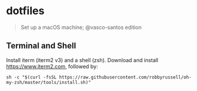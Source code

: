 # dotfiles

> Set up a macOS machine; @vasco-santos edition

## Terminal and Shell

Install iterm (iterm2 v3) and a shell (zsh). Download and install https://www.iterm2.com, followed by:

```
sh -c "$(curl -fsSL https://raw.githubusercontent.com/robbyrussell/oh-my-zsh/master/tools/install.sh)"
```
